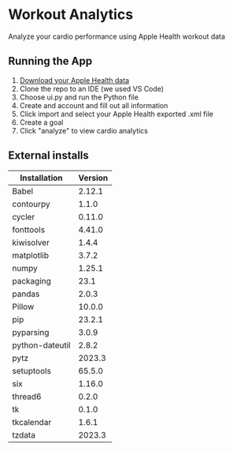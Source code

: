 # Workout Analytics
Analyze your cardio performance using Apple Health workout data

## Running the App
1. [Download your Apple Health data](https://support.apple.com/guide/iphone/share-your-health-data-iph5ede58c3d/ios#:~:text=Share%20your%20health%20and%20fitness%20data%20in%20XML%20format)
2. Clone the repo to an IDE (we used VS Code)
3. Choose ui.py and run the Python file
4. Create and account and fill out all information
5. Click import and select your Apple Health exported .xml file
6. Create a goal
7. Click "analyze" to view cardio analytics

## External installs
| Installation | Version |
| ------------ | ------- |
|Babel           | 2.12.1| 
|contourpy       | 1.1.0|  
|cycler          | 0.11.0| 
|fonttools       | 4.41.0| 
|kiwisolver      | 1.4.4|  
|matplotlib      | 3.7.2|  
|numpy           | 1.25.1| 
|packaging       | 23.1 |  
|pandas          | 2.0.3|  
|Pillow          | 10.0.0|
|pip             | 23.2.1|
|pyparsing       | 3.0.9|
|python-dateutil | 2.8.2|
|pytz            | 2023.3|
|setuptools      | 65.5.0|
|six             | 1.16.0|
|thread6         | 0.2.0|
|tk              | 0.1.0|
|tkcalendar      | 1.6.1|
|tzdata          | 2023.3|
